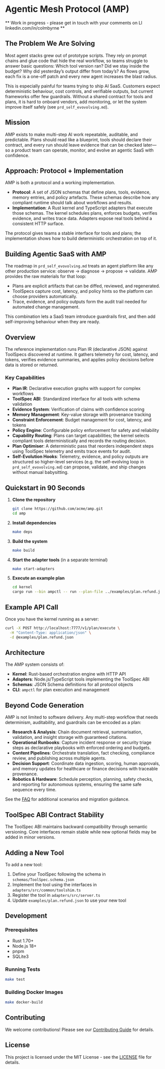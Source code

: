 # Agentic Mesh Protocol (AMP)

** Work in progress - please get in touch with your comments on LI linkedin.com/in/colmbyrne  **

 

## The Problem We Are Solving

Most agent stacks grew out of prototype scripts. They rely on prompt chains and glue code that hide the real workflow, so teams struggle to answer basic questions: Which tool version ran? Did we stay inside the budget? Why did yesterday’s output differ from today’s? As flows grow, each fix is a one-off patch and every new agent increases the blast radius.

This is especially painful for teams trying to ship AI SaaS. Customers expect deterministic behaviour, cost controls, and verifiable outputs, but current frameworks offer few guardrails. Without a shared contract for tools and plans, it is hard to onboard vendors, add monitoring, or let the system improve itself safely (see `prd_self_evovolving.md`).

## Mission

AMP exists to make multi-step AI work repeatable, auditable, and predictable. Plans should read like a blueprint, tools should declare their contract, and every run should leave evidence that can be checked later—so a product team can operate, monitor, and evolve an agentic SaaS with confidence.

## Approach: Protocol + Implementation

AMP is both a protocol and a working implementation.

- **Protocol**: A set of JSON schemas that define plans, tools, evidence, memory entries, and policy artefacts. These schemas describe how any compliant runtime should talk about workflows and results.
- **Implementation**: A Rust kernel and TypeScript adapters that execute those schemas. The kernel schedules plans, enforces budgets, verifies evidence, and writes trace data. Adapters expose real tools behind a consistent HTTP surface.

The protocol gives teams a stable interface for tools and plans; the implementation shows how to build deterministic orchestration on top of it.

## Building Agentic SaaS with AMP

The roadmap in `prd_self_evovolving.md` treats an agent platform like any other production service: observe → diagnose → propose → validate. AMP provides the raw materials for that loop:

- Plans are explicit artifacts that can be diffed, reviewed, and regenerated.
- ToolSpecs capture cost, latency, and policy hints so the platform can choose providers automatically.
- Trace, evidence, and policy outputs form the audit trail needed for automated change management.

This combination lets a SaaS team introduce guardrails first, and then add self-improving behaviour when they are ready.

## Overview

The reference implementation runs Plan IR (declarative JSON) against ToolSpecs discovered at runtime. It gathers telemetry for cost, latency, and tokens, verifies evidence summaries, and applies policy decisions before data is stored or returned.

### Key Capabilities

- **Plan IR**: Declarative execution graphs with support for complex workflows
- **ToolSpec ABI**: Standardized interface for all tools with schema validation
- **Evidence System**: Verification of claims with confidence scoring
- **Memory Management**: Key-value storage with provenance tracking
- **Constraint Enforcement**: Budget management for cost, latency, and tokens
- **Policy Engine**: Configurable policy enforcement for safety and reliability
- **Capability Routing**: Plans can target capabilities; the kernel selects compliant tools deterministically and records the routing decision.
- **Plan Optimiser**: A deterministic pass that reorders independent steps using ToolSpec telemetry and emits trace events for audit.
- **Self-Evolution Hooks**: Telemetry, evidence, and policy outputs are structured so higher-level services (e.g. the self-evolving loop in `prd_self_evovolving.md`) can propose, validate, and ship changes without manual babysitting.

## Quickstart in 90 Seconds

1. **Clone the repository**
   ```bash
   git clone https://github.com/acme/amp.git
   cd amp
   ```

2. **Install dependencies**
   ```bash
   make deps
   ```

3. **Build the system**
   ```bash
   make build
   ```

4. **Start the adapter tools** (in a separate terminal)
   ```bash
   make start-adapters
   ```

5. **Execute an example plan**
   ```bash
   cd kernel
   cargo run --bin ampctl -- run --plan-file ../examples/plan.refund.json --out output.json
   ```

## Example API Call

Once you have the kernel running as a server:

```bash
curl -X POST http://localhost:7777/v1/plan/execute \
  -H "Content-Type: application/json" \
  -d @examples/plan.refund.json
```

## Architecture

The AMP system consists of:

- **Kernel**: Rust-based orchestration engine with HTTP API
- **Adapters**: Node.js/TypeScript tools implementing the ToolSpec ABI
- **Schemas**: JSON Schema definitions for all protocol objects
- **CLI**: `ampctl` for plan execution and management

## Beyond Code Generation

AMP is not limited to software delivery. Any multi-step workflow that needs determinism, auditability, and guardrails can be encoded as a plan:

- **Research & Analysis**: Chain document retrieval, summarisation, validation, and insight storage with guaranteed citations.
- **Operational Runbooks**: Capture incident response or security triage steps as declarative playbooks with enforced ordering and budgets.
- **Content Pipelines**: Orchestrate translation, fact checking, compliance review, and publishing across multiple agents.
- **Decision Support**: Coordinate data ingestion, scoring, human approvals, and memory updates for healthcare or finance decisions with traceable provenance.
- **Robotics & Hardware**: Schedule perception, planning, safety checks, and reporting for autonomous systems, ensuring the same safe sequence every time.

See the [FAQ](FAQ.md) for additional scenarios and migration guidance.

## ToolSpec ABI Contract Stability

The ToolSpec ABI maintains backward compatibility through semantic versioning. Core interfaces remain stable while new optional fields may be added in minor versions.

## Adding a New Tool

To add a new tool:

1. Define your ToolSpec following the schema in `schemas/ToolSpec.schema.json`
2. Implement the tool using the interfaces in `adapters/src/common/toolshim.ts`
3. Register the tool in `adapters/src/server.ts`
4. Update `examples/plan.refund.json` to use your new tool

## Development

### Prerequisites

- Rust 1.70+
- Node.js 18+
- pnpm
- SQLite3

### Running Tests

```bash
make test
```

### Building Docker Images

```bash
make docker-build
```

## Contributing

We welcome contributions! Please see our [Contributing Guide](CONTRIBUTING.md) for details.

## License

This project is licensed under the MIT License - see the [LICENSE](LICENSE) file for details.
